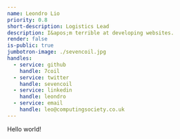 ```yaml
---
name: Leondro Lio
priority: 0.8
short-description: Logistics Lead
description: I&apos;m terrible at developing websites.
render: false
is-public: true
jumbotron-image: ./sevencoil.jpg
handles:
  - service: github
    handle: 7coil
  - service: twitter
    handle: sevencoil
  - service: linkedin
    handle: leondro
  - service: email
    handle: leo@computingsociety.co.uk
---
```


Hello world!
